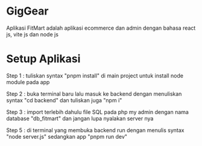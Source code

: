# GigGear

Aplikasi FitMart adalah aplikasi ecommerce dan admin dengan bahasa react js, vite js dan node js

# Setup Aplikasi

Step 1 :
tuliskan syntax "pnpm install" di main project untuk install node module pada app

Step 2 :
buka terminal baru lalu masuk ke backend dengan menuliskan syntax "cd backend" dan tuliskan juga "npm i"

Step 3 :
import terlebih dahulu file SQL pada php my admin dengan nama database "db_fitmart" dan jangan lupa nyalakan server nya

Step 5 :
di terminal yang membuka backend run dengan menulis syntax "node server.js" sedangkan app "pnpm run dev"